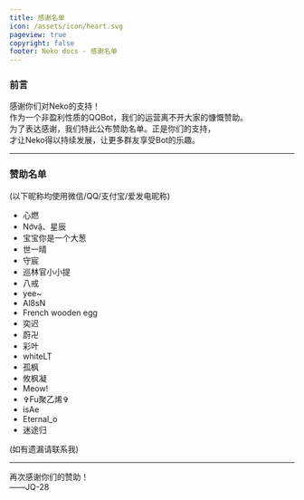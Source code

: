 ```yaml
---
title: 感谢名单
icon: /assets/icon/heart.svg
pageview: true
copyright: false
footer: Neko docs - 感谢名单
---
```


### **前言**

感谢你们对Neko的支持！  
作为一个非盈利性质的QQBot，我们的运营离不开大家的慷慨赞助。  
为了表达感谢，我们特此公布赞助名单。正是你们的支持，  
才让Neko得以持续发展，让更多群友享受Bot的乐趣。

---
### **赞助名单**  
(以下昵称均使用微信/QQ/支付宝/爱发电昵称)
 - 心燃
 - Nớvậ、星辰
 - 宝宝你是一个大葱
 - 世一晴
 - 守宸
 - 巡林官小小提
 - 八戒
 - yee~
 - Al8sN
 - French wooden egg
 - 奕迟
 - 蔚卍
 - 彩叶
 - whiteLT
 - 孤枫
 - 攸枫凝
 - Meow!
 - ✞Fu聚乙烯✞
 - isAe
 - Eternal_o
 - 迷途归


(如有遗漏请联系我)

---
再次感谢你们的赞助！  
——JQ-28